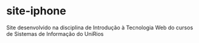 # site-iphone
Site desenvolvido na disciplina de Introdução à Tecnologia Web do cursos de Sistemas de Informação do UniRios
